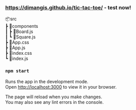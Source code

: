 ### https://dimangis.github.io/tic-tac-toe/ - test now!

📦src  
┣ 📂components  
┃ ┣ 📜Board.js  
┃ ┗ 📜Square.js  
┣ 📜App.css  
┣ 📜App.js  
┣ 📜index.css  
┗ 📜index.js

### `npm start`

Runs the app in the development mode.\
Open [http://localhost:3000](http://localhost:3000) to view it in your browser.

The page will reload when you make changes.\
You may also see any lint errors in the console.
